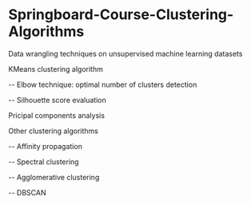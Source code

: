 # Springboard-Course-Clustering-Algorithms

Data wrangling techniques on unsupervised machine learning datasets

KMeans clustering algorithm

  -- Elbow technique: optimal number of clusters detection
  
  -- Silhouette score evaluation

Pricipal components analysis 

Other clustering algorithms

   --  Affinity propagation
   
   --  Spectral clustering
   
   --  Agglomerative clustering
   
   --  DBSCAN



